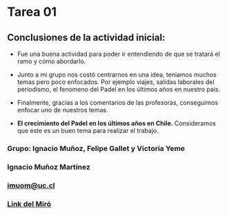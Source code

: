 # Tarea 01

## Conclusiones de la actividad inicial:

+ Fue una buena actividad para poder ir entendiendo de que se tratará el ramo y cómo abordarlo.

+ Junto a mi grupo nos costó centrarnos en una idea, teniamos muchos temas pero poco enfocados. Por ejemplo viajes, salidas laborales del periodismo, el fenomeno del Padel en los últimos años en nuestro país.

+ Finalmente, gracias a los comentarios de las profesoras, conseguimos enfocar uno de nuestros temas.

+ **El crecimiento del Padel en los últimos años en Chile.** Consideramos que este es un buen tema para realizar el trabajo.

### Grupo: Ignacio Muñoz, Felipe Gallet y Victoria Yeme

### Ignacio Muñoz Martínez
### imuom@uc.cl

### [Link del Miró](https://miro.com/app/board/uXjVMuobuUE=/?share_link_id=339228885315)

